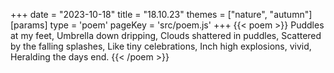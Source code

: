 +++
date = "2023-10-18"
title = "18.10.23"
themes = ["nature", "autumn"]
[params]
  type = 'poem'
  pageKey = 'src/poem.js'
+++
{{< poem >}}
Puddles at my feet,
Umbrella down dripping,
Clouds shattered in puddles,
Scattered by the falling splashes,
Like tiny celebrations,
Inch high explosions, vivid,
Heralding the days end.
{{< /poem >}}